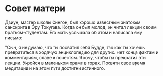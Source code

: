 # Совет матери

Дзиун, мастер школы Сингон, был хорошо известным знатоком санскрита в Эру Токугава. Когда он был молод, он читал лекции своим братьям-студентам. Его мать услышала об этом и написала ему письмо:

"Сын, я не думаю, что ты посвятил себя Будде, так как ты хочешь превратиться в ходячую энциклопедию для других. Нет конца фактам и комментариям, славе и почестям. Я хочу, чтобы ты прекратил эти лекции. Укройся в маленьком храме в горах. Посвяти свое время медитации и на этом пути достигни истинного.